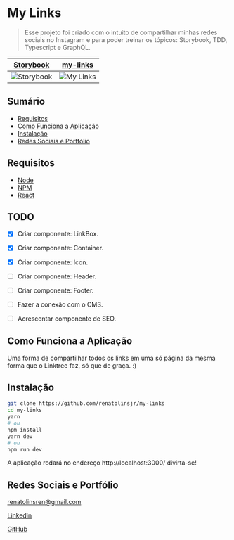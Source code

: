 # My Links
> Esse projeto foi criado com o intuito de compartilhar minhas redes sociais no Instagram e para poder treinar os tópicos: Storybook, TDD, Typescript e GraphQL.

| [Storybook](https://storybook-my-links.renatolins.dev.br/)  |  [my-links](https://my-links.renatolins.dev.br/)  |
| ------------------- | ------------------- |
| ![Storybook](https://user-images.githubusercontent.com/37521696/111929021-03e40480-8a94-11eb-8b3d-0703618ec309.gif) | ![My Links](https://user-images.githubusercontent.com/37521696/111930761-6dfea880-8a98-11eb-8281-35827aa12858.gif) |

## Sumário

- [Requisitos](#Requisitos)	
- [Como Funciona a Aplicação](#Como-Funciona-a-Aplicação)
- [Instalação](#Instalação)
- [Redes Sociais e Portfólio](#Redes-Sociais-e-Portfólio)

## Requisitos

+ [Node](https://nodejs.org/)
+ [NPM](https://www.npmjs.com/)
+ [React](https://reactjs.org/)

## TODO

- [x] Criar componente: LinkBox.
- [x] Criar componente: Container.
- [x] Criar componente: Icon.
- [ ] Criar componente: Header.
- [ ] Criar componente: Footer.
- [ ] Fazer a conexão com o CMS.
- [ ] Acrescentar componente de SEO.


## Como Funciona a Aplicação

Uma forma de compartilhar todos os links em uma só página da mesma forma que o Linktree faz, só que de graça. :)

## Instalação

```bash
git clone https://github.com/renatolinsjr/my-links
cd my-links
yarn
# ou
npm install
yarn dev
# ou
npm run dev
```

A aplicação rodará no endereço http://localhost:3000/ divirta-se!

## Redes Sociais e Portfólio

renatolinsren@gmail.com

[Linkedin](https://www.linkedin.com/in/renatolinsjr/)

[GitHub](https://github.com/renatolinsjr)
